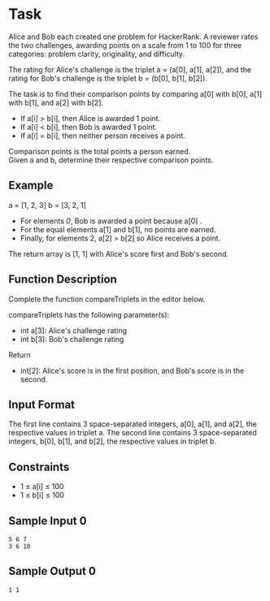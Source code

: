 # Task

Alice and Bob each created one problem for HackerRank. A reviewer rates the two challenges, awarding points on a scale from 1 to 100 for three categories: problem clarity, originality, and difficulty.

The rating for Alice's challenge is the triplet a = (a[0], a[1], a[2]), and the rating for Bob's challenge is the triplet b = (b[0], b[1], b[2]).

The task is to find their comparison points by comparing a[0] with b[0], a[1] with b[1], and a[2] with b[2].

- If a[i] > b[i], then Alice is awarded 1 point.
- If a[i] < b[i], then Bob is awarded 1 point.
- If a[i] = b[i], then neither person receives a point.

Comparison points is the total points a person earned.  
Given a and b, determine their respective comparison points.


## Example
a = [1, 2, 3]
b = [3, 2, 1]

- For elements *0*, Bob is awarded a point because a[0] .
- For the equal elements a[1] and b[1], no points are earned.
- Finally, for elements 2, a[2] > b[2] so Alice receives a point.

The return array is [1, 1] with Alice's score first and Bob's second.


## Function Description
Complete the function compareTriplets in the editor below.

compareTriplets has the following parameter(s):
- int a[3]: Alice's challenge rating
- int b[3]: Bob's challenge rating


Return
- int[2]: Alice's score is in the first position, and Bob's score is in the second.


## Input Format

The first line contains 3 space-separated integers, a[0], a[1], and a[2], the respective values in triplet a.
The second line contains 3 space-separated integers, b[0], b[1], and b[2], the respective values in triplet b.


## Constraints
- 1 ≤ a[i] ≤ 100
- 1 ≤ b[i] ≤ 100


## Sample Input 0
````
5 6 7
3 6 10
````

## Sample Output 0
````
1 1
````